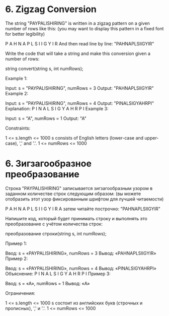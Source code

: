 # 6. Zigzag Conversion

The string "PAYPALISHIRING" is written in a zigzag pattern on a given number of rows like this: (you may want to display this pattern in a fixed font for better legibility)

P   A   H   N
A P L S I I G
Y   I   R
And then read line by line: "PAHNAPLSIIGYIR"

Write the code that will take a string and make this conversion given a number of rows:

string convert(string s, int numRows); 

Example 1:

Input: s = "PAYPALISHIRING", numRows = 3
Output: "PAHNAPLSIIGYIR"
Example 2:

Input: s = "PAYPALISHIRING", numRows = 4
Output: "PINALSIGYAHRPI"
Explanation:
P     I    N
A   L S  I G
Y A   H R
P     I
Example 3:

Input: s = "A", numRows = 1
Output: "A" 

Constraints:

1 <= s.length <= 1000
s consists of English letters (lower-case and upper-case), ',' and '.'.
1 <= numRows <= 1000

# 6. Зигзагообразное преобразование

Строка "PAYPALISHIRING" записывается зигзагообразным узором в заданном количестве строк следующим образом: (вы можете отобразить этот узор фиксированным шрифтом для лучшей читаемости)

P   A   H   N
A P L S I I G
Y   I   R
А затем читайте построчно: "PAHNAPLSIIGYIR"

Напишите код, который будет принимать строку и выполнять это преобразование с учётом количества строк:

преобразование строки(string s, int numRows); 

Пример 1:

Ввод: s = «PAYPALISHIRING», numRows = 3
Вывод: «PAHNAPLSIIGYIR»
Пример 2:

Ввод: s = «PAYPALISHIRING», numRows = 4
Вывод: «PINALSIGYAHRPI»
Объяснение:
P     I    N
A   L S  I G
Y A   H R
P     I
Пример 3:

Ввод: s = «A», numRows = 1
Вывод: «A»
 

Ограничения:

1 <= s.length <= 1000
s состоит из английских букв (строчных и прописных), ',' и '.'.
1 <= numRows <= 1000
